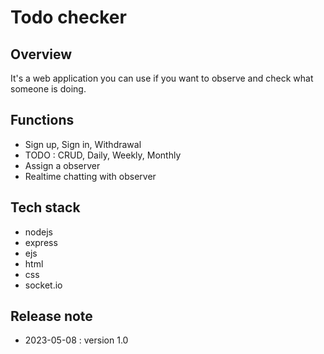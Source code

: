 # Todo checker

## Overview
It's a web application you can use if you want to observe and check what someone is doing.

## Functions
- Sign up, Sign in, Withdrawal
- TODO : CRUD, Daily, Weekly, Monthly
- Assign a observer
- Realtime chatting with observer

## Tech stack
- nodejs
- express
- ejs
- html
- css
- socket.io

## Release note
- 2023-05-08 : version 1.0